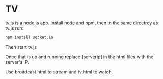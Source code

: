 TV
==

tv.js is a node.js app. Install node and npm, then in the same directroy as tv.js run:

```
npm install socket.io
```

Then start tv.js

Once that is up and running replace [serverip] in the html files with the server's IP. 

Use broadcast.html to stream and tv.html to watch. 
